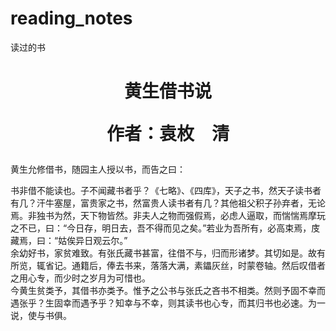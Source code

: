 # reading_notes
读过的书




<h1 align="center">
黄生借书说

作者：袁枚　清
</h1>

黄生允修借书，随园主人授以书，而告之曰：

书非借不能读也。子不闻藏书者乎？《七略》、《四库》，天子之书，然天子读书者有几？汗牛塞屋，富贵家之书，然富贵人读书者有几？其他祖父积子孙弃者，无论焉。非独书为然，天下物皆然。非夫人之物而强假焉，必虑人逼取，而惴惴焉摩玩之不已，曰：“今日存，明日去，吾不得而见之矣。”若业为吾所有，必高束焉，庋藏焉，曰：“姑俟异日观云尔。”<br>
余幼好书，家贫难致。有张氏藏书甚富，往借不与，归而形诸梦。其切如是。故有所览，辄省记。通籍后，俸去书来，落落大满，素鑘灰丝，时蒙卷轴。然后叹借者之用心专，而少时之岁月为可惜也。<br>
今黄生贫类予，其借书亦类予。惟予之公书与张氏之吝书不相类。然则予固不幸而遇张乎？生固幸而遇予乎？知幸与不幸，则其读书也心专，而其归书也必速。为一说，使与书俱。

